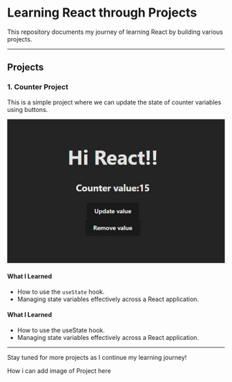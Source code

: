# Learning React through Projects

This repository documents my journey of learning React by building various projects.

---

## Projects

### 1. Counter Project
This is a simple project where we can update the state of counter variables using buttons.

![Counter Project](assests/Counter.jpg.jpg)

#### **What I Learned**
- How to use the `useState` hook.
- Managing state variables effectively across a React application.


#### **What I Learned**
- How to use the useState hook.
- Managing state variables effectively across a React application.

---

Stay tuned for more projects as I continue my learning journey!

How i can add image of Project here

